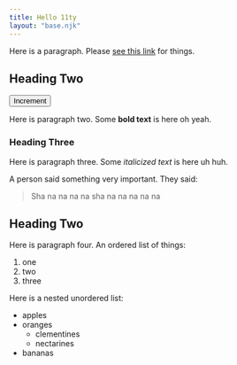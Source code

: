 ```yaml
---
title: Hello 11ty
layout: "base.njk"
---
```


<!-- ![a cat](./img/cat.jpg) -->

Here is a paragraph. Please [see this link](https://google.ca) for things.

## Heading Two

<div x-data="{ count: 0 }">
    <button x-on:click="count++">Increment</button>
    <span x-text="count"></span>
</div>

Here is paragraph two. Some **bold text** is here oh yeah.

### Heading Three

Here is paragraph three. Some _italicized text_ is here uh huh.

A person said something very important. They said:

> Sha na na na na sha na na na na na

## Heading Two

Here is paragraph four. An ordered list of things:

1. one
1. two
1. three

Here is a nested unordered list:

- apples
- oranges
  - clementines
  - nectarines
- bananas
